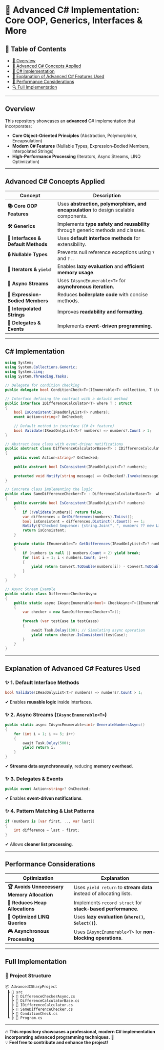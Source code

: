 # 🌟 Advanced C# Implementation: Core OOP, Generics, Interfaces & More

## 📃 Table of Contents
- [📌 Overview](#overview)
- [🚀 Advanced C# Concepts Applied](#advanced-c-concepts-applied)
- [📝 C# Implementation](#c-implementation)
- [🔮 Explanation of Advanced C# Features Used](#explanation-of-advanced-c-features-used)
- [🔢 Performance Considerations](#performance-considerations)
- [🔍 Full Implementation](#full-implementation)
---

## Overview
This repository showcases an **advanced** C# implementation that incorporates:
- **Core Object-Oriented Principles** (Abstraction, Polymorphism, Encapsulation)
- **Modern C# Features** (Nullable Types, Expression-Bodied Members, Interpolated Strings)
- **High-Performance Processing** (Iterators, Async Streams, LINQ Optimization)

---

## Advanced C# Concepts Applied
| Concept | Description |
|---------|------------|
| **📚 Core OOP Features** | Uses **abstraction, polymorphism, and encapsulation** to design scalable components. |
| **🛠 Generics** | Implements **type safety and reusability** through generic methods and classes. |
| **🔐 Interfaces & Default Methods** | Uses **default interface methods** for extensibility. |
| **🔒 Nullable Types** | Prevents null reference exceptions using `?` and `?.`. |
| **🔖 Iterators & `yield`** | Enables **lazy evaluation** and **efficient memory usage**. |
| **🌟 Async Streams** | Uses `IAsyncEnumerable<T>` for **asynchronous iteration**. |
| **🎨 Expression-Bodied Members** | Reduces **boilerplate code** with concise methods. |
| **📝 Interpolated Strings** | Improves **readability and formatting**. |
| **🔄 Delegates & Events** | Implements **event-driven programming**. |

---

## C# Implementation
```csharp
using System;
using System.Collections.Generic;
using System.Linq;
using System.Threading.Tasks;

// Delegate for condition checking
public delegate bool ConditionCheck<T>(IEnumerable<T> collection, T item);

// Interface defining the contract with a default method
public interface IDifferenceCalculator<T> where T : struct
{
    bool IsConsistent(IReadOnlyList<T> numbers);
    event Action<string>? OnChecked;
    
    // Default method in interface (C# 8+ feature)
    bool Validate(IReadOnlyList<T>? numbers) => numbers?.Count > 1;
}

// Abstract base class with event-driven notifications
public abstract class DifferenceCalculatorBase<T> : IDifferenceCalculator<T> where T : struct
{
    public event Action<string>? OnChecked;
    
    public abstract bool IsConsistent(IReadOnlyList<T>? numbers);
    
    protected void Notify(string message) => OnChecked?.Invoke(message);
}

// Concrete class implementing the logic
public class SameDifferenceChecker<T> : DifferenceCalculatorBase<T>  where T : struct
{
    public override bool IsConsistent(IReadOnlyList<T>? numbers)
    {
        if (!Validate(numbers)) return false;
        var differences = GetDifferences(numbers).ToList();
        bool isConsistent = differences.Distinct().Count() == 1;
        Notify($"Checked Sequence: {string.Join(", ", numbers ?? new List<T>())}. Result: {isConsistent}");
        return isConsistent;
    }

    private static IEnumerable<T> GetDifferences(IReadOnlyList<T>? numbers)
    {
        if (numbers is null || numbers.Count < 2) yield break;
        for (int i = 1; i < numbers.Count; i++)
        {
            yield return Convert.ToDouble(numbers[i]) - Convert.ToDouble(numbers[i - 1]);
        }
    }
}

// Async Stream Example
public static class DifferenceCheckerAsync
{
    public static async IAsyncEnumerable<bool> CheckAsync<T>(IEnumerable<IReadOnlyList<T>> testCases) where T : struct
    {
        var checker = new SameDifferenceChecker<T>();
        
        foreach (var testCase in testCases)
        {
            await Task.Delay(100); // Simulating async operation
            yield return checker.IsConsistent(testCase);
        }
    }
}

```

---

## Explanation of Advanced C# Features Used
### ✨ **1. Default Interface Methods**
```csharp
bool Validate(IReadOnlyList<T>? numbers) => numbers?.Count > 1;
```
✔ Enables **reusable logic** inside interfaces.

### ✨ **2. Async Streams (`IAsyncEnumerable<T>`)**
```csharp
public static async IAsyncEnumerable<int> GenerateNumbersAsync()
{
    for (int i = 1; i <= 5; i++)
    {
        await Task.Delay(500);
        yield return i;
    }
}
```
✔ **Streams data asynchronously**, reducing **memory overhead**.

### ✨ **3. Delegates & Events**
```csharp
public event Action<string>? OnChecked;
```
✔ Enables **event-driven notifications**.

### ✨ **4. Pattern Matching & List Patterns**
```csharp
if (numbers is [var first, .., var last])
{
    int difference = last - first;
}
```
✔ Allows **cleaner list processing**.

---

## Performance Considerations
| Optimization | Explanation |
|-------------|-------------|
| **🏆 Avoids Unnecessary Memory Allocation** | Uses `yield return` to **stream data** instead of allocating lists. |
| **🏡 Reduces Heap Allocations** | Implements `record struct` for **stack-based performance**. |
| **🏃 Optimized LINQ Queries** | Uses **lazy evaluation (`Where()`, `Select()`)**. |
| **🎮 Asynchronous Processing** | Uses `IAsyncEnumerable<T>` for **non-blocking operations**. |

---

## Full Implementation
### 📂 **Project Structure**
```
📦 AdvancedCSharpProject
 ┣ 📂 src
 ┃ ┣ 📜 DifferenceCheckerAsync.cs
 ┃ ┣ 📜 DifferenceCalculatorBase.cs
 ┃ ┣ 📜 IDifferenceCalculator.cs
 ┃ ┣ 📜 SameDifferenceChecker.cs
 ┃ ┣ 📜 ConditionCheck.cs
 ┗ ┣ 📜 Program.cs
```

---


🔥 **This repository showcases a professional, modern C# implementation incorporating advanced programming techniques.** 🚀  
💡 **Feel free to contribute and enhance the project!**

